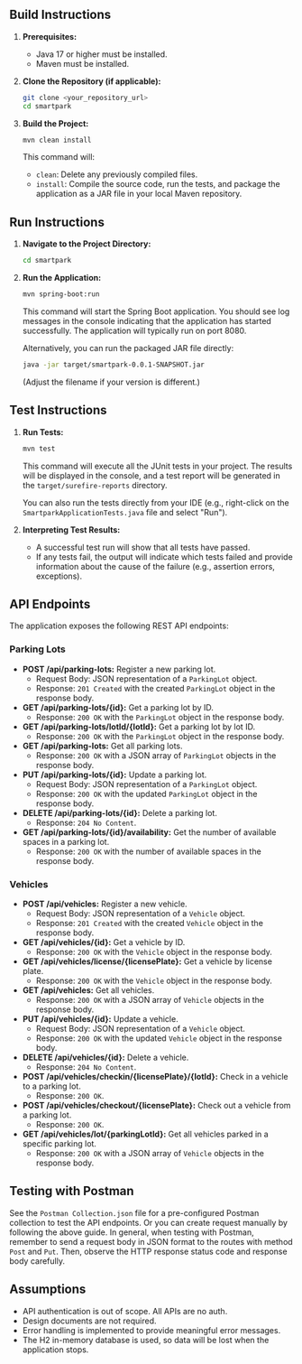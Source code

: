 
## Build Instructions

1.  **Prerequisites:**
    *   Java 17 or higher must be installed.
    *   Maven must be installed.
2.  **Clone the Repository (if applicable):**

    ```bash
    git clone <your_repository_url>
    cd smartpark
    ```

3.  **Build the Project:**

    ```bash
    mvn clean install
    ```

    This command will:
    *   `clean`: Delete any previously compiled files.
    *   `install`: Compile the source code, run the tests, and package the application as a JAR file in your local Maven repository.

## Run Instructions

1.  **Navigate to the Project Directory:**

    ```bash
    cd smartpark
    ```

2.  **Run the Application:**

    ```bash
    mvn spring-boot:run
    ```

    This command will start the Spring Boot application. You should see log messages in the console indicating that the application has started successfully.  The application will typically run on port 8080.

    Alternatively, you can run the packaged JAR file directly:

    ```bash
    java -jar target/smartpark-0.0.1-SNAPSHOT.jar
    ```

    (Adjust the filename if your version is different.)

## Test Instructions

1.  **Run Tests:**

    ```bash
    mvn test
    ```

    This command will execute all the JUnit tests in your project.  The results will be displayed in the console, and a test report will be generated in the `target/surefire-reports` directory.

    You can also run the tests directly from your IDE (e.g., right-click on the `SmartparkApplicationTests.java` file and select "Run").

2.  **Interpreting Test Results:**

    *   A successful test run will show that all tests have passed.
    *   If any tests fail, the output will indicate which tests failed and provide information about the cause of the failure (e.g., assertion errors, exceptions).

## API Endpoints

The application exposes the following REST API endpoints:

### Parking Lots

*   **POST /api/parking-lots:** Register a new parking lot.
    *   Request Body: JSON representation of a `ParkingLot` object.
    *   Response: `201 Created` with the created `ParkingLot` object in the response body.
*   **GET /api/parking-lots/{id}:** Get a parking lot by ID.
    *   Response: `200 OK` with the `ParkingLot` object in the response body.
*   **GET /api/parking-lots/lotId/{lotId}:** Get a parking lot by lot ID.
    *   Response: `200 OK` with the `ParkingLot` object in the response body.
*   **GET /api/parking-lots:** Get all parking lots.
    *   Response: `200 OK` with a JSON array of `ParkingLot` objects in the response body.
*   **PUT /api/parking-lots/{id}:** Update a parking lot.
    *   Request Body: JSON representation of a `ParkingLot` object.
    *   Response: `200 OK` with the updated `ParkingLot` object in the response body.
*   **DELETE /api/parking-lots/{id}:** Delete a parking lot.
    *   Response: `204 No Content`.
*   **GET /api/parking-lots/{id}/availability:** Get the number of available spaces in a parking lot.
    *   Response: `200 OK` with the number of available spaces in the response body.

### Vehicles

*   **POST /api/vehicles:** Register a new vehicle.
    *   Request Body: JSON representation of a `Vehicle` object.
    *   Response: `201 Created` with the created `Vehicle` object in the response body.
*   **GET /api/vehicles/{id}:** Get a vehicle by ID.
    *   Response: `200 OK` with the `Vehicle` object in the response body.
*   **GET /api/vehicles/license/{licensePlate}:** Get a vehicle by license plate.
    *   Response: `200 OK` with the `Vehicle` object in the response body.
*   **GET /api/vehicles:** Get all vehicles.
    *   Response: `200 OK` with a JSON array of `Vehicle` objects in the response body.
*   **PUT /api/vehicles/{id}:** Update a vehicle.
    *   Request Body: JSON representation of a `Vehicle` object.
    *   Response: `200 OK` with the updated `Vehicle` object in the response body.
*   **DELETE /api/vehicles/{id}:** Delete a vehicle.
    *   Response: `204 No Content`.
*   **POST /api/vehicles/checkin/{licensePlate}/{lotId}:** Check in a vehicle to a parking lot.
    *   Response: `200 OK`.
*   **POST /api/vehicles/checkout/{licensePlate}:** Check out a vehicle from a parking lot.
    *   Response: `200 OK`.
*   **GET /api/vehicles/lot/{parkingLotId}:** Get all vehicles parked in a specific parking lot.
    *   Response: `200 OK` with a JSON array of `Vehicle` objects in the response body.

## Testing with Postman

See the `Postman Collection.json` file for a pre-configured Postman collection to test the API endpoints. Or you can create request manually by following the above guide.
In general, when testing with Postman, remember to send a request body in JSON format to the routes with method `Post` and `Put`.
Then, observe the HTTP response status code and response body carefully.

## Assumptions

*   API authentication is out of scope. All APIs are no auth.
*   Design documents are not required.
*   Error handling is implemented to provide meaningful error messages.
*   The H2 in-memory database is used, so data will be lost when the application stops.